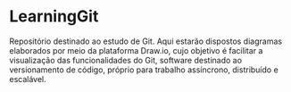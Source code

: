 # LearningGit
Repositório destinado ao estudo de Git. Aqui estarão dispostos diagramas elaborados por meio da plataforma Draw.io, cujo objetivo é facilitar a visualização das funcionalidades do Git, software destinado ao versionamento de código, próprio para trabalho assíncrono, distribuído e escalável. 
